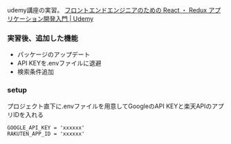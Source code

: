 udemy講座の実習。
[フロントエンドエンジニアのための React ・ Redux アプリケーション開発入門 \| Udemy](https://www.udemy.com/course/react-application-development/)


### 実習後、追加した機能
- パッケージのアップデート
- API KEYを.envファイルに退避
- 検索条件追加




### setup
プロジェクト直下に.envファイルを用意してGoogleのAPI KEYと楽天APIのアプリIDを入れる
```
GOOGLE_API_KEY = 'xxxxxx'
RAKUTEN_APP_ID = 'xxxxxx'
```